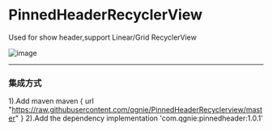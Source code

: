 # PinnedHeaderRecyclerView
Used for show header,support Linear/Grid RecyclerView
<br/>

![image](https://github.com/qgnie/PinnedHeaderRecyclerView/raw/master/appGif/appExample.gif)

---
### 集成方式
1).Add maven
    maven { url "https://raw.githubusercontent.com/qgnie/PinnedHeaderRecyclerview/master" }
2).Add the dependency
    implementation 'com.qgnie:pinnedheader:1.0.1'
